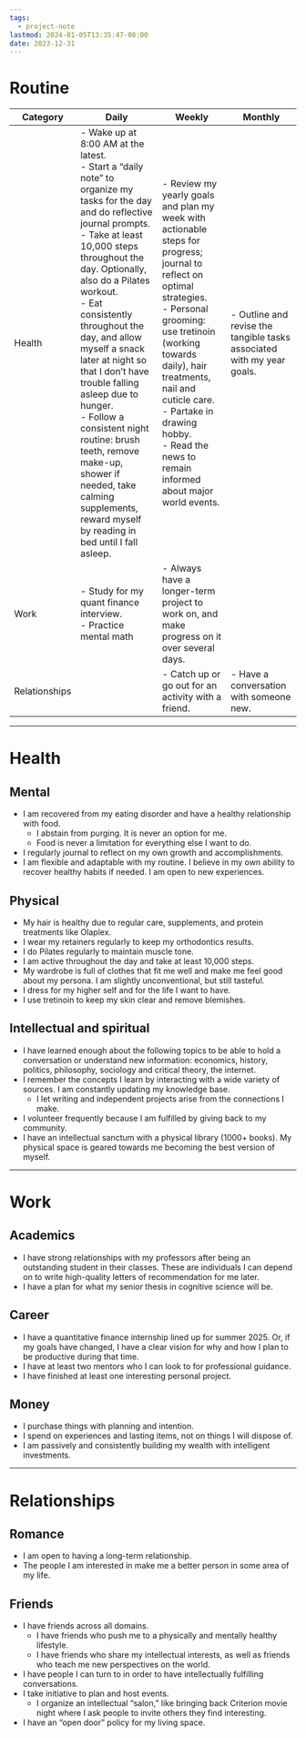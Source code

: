 ```yaml
---
tags:
  - project-note
lastmod: 2024-01-05T13:35:47-08:00
date: 2023-12-31
---
```

# Routine

| Category | Daily | Weekly | Monthly |
| ---- | ---- | ---- | ---- |
| Health | - Wake up at 8:00 AM at the latest.<br>- Start a “daily note” to organize my tasks for the day and do reflective journal prompts. <br> - Take at least 10,000 steps throughout the day. Optionally, also do a Pilates workout.<br>- Eat consistently throughout the day, and allow myself a snack later at night so that I don’t have trouble falling asleep due to hunger.<br>- Follow a consistent night routine: brush teeth, remove make-up, shower if needed, take calming supplements, reward myself by reading in bed until I fall asleep. | - Review my yearly goals and plan my week with actionable steps for progress; journal to reflect on optimal strategies.<br> - Personal grooming: use tretinoin (working towards daily), hair treatments, nail and cuticle care. <br> - Partake in drawing hobby.<br>- Read the news to remain informed about major world events. | - Outline and revise the tangible tasks associated with my year goals. |
| Work | - Study for my quant finance interview. <br>- Practice mental math | - Always have a longer-term project to work on, and make progress on it over several days. |  |
| Relationships |  | - Catch up or go out for an activity with a friend. | - Have a conversation with someone new. |


---
# Health

## Mental

- I am recovered from my eating disorder and have a healthy relationship with food.
	- I abstain from purging. It is never an option for me.
	- Food is never a limitation for everything else I want to do.
- I regularly journal to reflect on my own growth and accomplishments.
- I am flexible and adaptable with my routine. I believe in my own ability to recover healthy habits if needed. I am open to new experiences.
## Physical

- My hair is healthy due to regular care, supplements, and protein treatments like Olaplex.
- I wear my retainers regularly to keep my orthodontics results.
- I do Pilates regularly to maintain muscle tone.
- I am active throughout the day and take at least 10,000 steps.
- My wardrobe is full of clothes that fit me well and make me feel good about my persona. I am slightly unconventional, but still tasteful.
- I dress for my higher self and for the life I want to have.
- I use tretinoin to keep my skin clear and remove blemishes.

## Intellectual and spiritual

- I have learned enough about the following topics to be able to hold a conversation or understand new information: economics, history, politics, philosophy, sociology and critical theory, the internet.
- I remember the concepts I learn by interacting with a wide variety of sources. I am constantly updating my knowledge base.
	- I let writing and independent projects arise from the connections I make.
- I volunteer frequently because I am fulfilled by giving back to my community.
- I have an intellectual sanctum with a physical library (1000+ books). My physical space is geared towards me becoming the best version of myself.

---
# Work

## Academics

- I have strong relationships with my professors after being an outstanding student in their classes. These are individuals I can depend on to write high-quality letters of recommendation for me later.
- I have a plan for what my senior thesis in cognitive science will be.

## Career

- I have a quantitative finance internship lined up for summer 2025. Or, if my goals have changed, I have a clear vision for why and how I plan to be productive during that time.
- I have at least two mentors who I can look to for professional guidance.
- I have finished at least one interesting personal project.

## Money

- I purchase things with planning and intention.
- I spend on experiences and lasting items, not on things I will dispose of.
- I am passively and consistently building my wealth with intelligent investments.

---
# Relationships

## Romance

- I am open to having a long-term relationship.
- The people I am interested in make me a better person in some area of my life.

## Friends
- I have friends across all domains.
	- I have friends who push me to a physically and mentally healthy lifestyle.
	- I have friends who share my intellectual interests, as well as friends who teach me new perspectives on the world.
- I have people I can turn to in order to have intellectually fulfilling conversations.
- I take initiative to plan and host events.
	- I organize an intellectual “salon,” like bringing back Criterion movie night where I ask people to invite others they find interesting.
- I have an “open door” policy for my living space.


